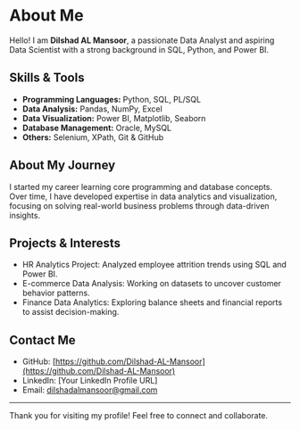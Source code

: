 # About Me

Hello! I am **Dilshad AL Mansoor**, a passionate Data Analyst and aspiring Data Scientist with a strong background in SQL, Python, and Power BI.

## Skills & Tools
- **Programming Languages:** Python, SQL, PL/SQL
- **Data Analysis:** Pandas, NumPy, Excel
- **Data Visualization:** Power BI, Matplotlib, Seaborn
- **Database Management:** Oracle, MySQL
- **Others:** Selenium, XPath, Git & GitHub

## About My Journey
I started my career learning core programming and database concepts. Over time, I have developed expertise in data analytics and visualization, focusing on solving real-world business problems through data-driven insights.

## Projects & Interests
- HR Analytics Project: Analyzed employee attrition trends using SQL and Power BI.
- E-commerce Data Analysis: Working on datasets to uncover customer behavior patterns.
- Finance Data Analytics: Exploring balance sheets and financial reports to assist decision-making.

## Contact Me
- GitHub: [https://github.com/Dilshad-AL-Mansoor](https://github.com/Dilshad-AL-Mansoor)  
- LinkedIn: [Your LinkedIn Profile URL]  
- Email: dilshadalmansoor@gmail.com

---

Thank you for visiting my profile! Feel free to connect and collaborate.
